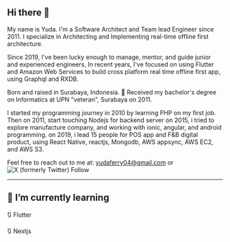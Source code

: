 ## Hi there 👋

<!--
**yudaferry/yudaferry** is a ✨ _special_ ✨ repository because its `README.md` (this file) appears on your GitHub profile.

Here are some ideas to get you started:

- 🔭 I’m currently working on ...
- 🌱 I’m currently learning ...
- 👯 I’m looking to collaborate on ...
- 🤔 I’m looking for help with ...
- 💬 Ask me about ...
- 📫 How to reach me: ...
- 😄 Pronouns: ...
- ⚡ Fun fact: ...
-->

My name is Yuda.
I'm a Software Architect and Team lead Engineer since 2011. 
I specialize in Architecting and Implementing real-time offline first architecture.

Since 2019, I've been lucky enough to manage, mentor, and guide junior and experienced engineers,
In recent years, I've focused on using Flutter and Amazon Web Services to build cross platform real time offline first app, using Graphql and RXDB. 

Born and raised in Surabaya, Indonesia. 💖
Received my bachelor's degree on Informatics at UPN "veteran", Surabaya on 2011.

I started my programming journey in 2010 by learning PHP on my first job.
Then on 2011, start touching Nodejs for backend server
on 2015, i tried to explore manufacture company, and working with ionic, angular, and android programming.
on 2019, i lead 15 people for POS app and F&B digital product, using React Native, reactjs, Mongodb, AWS appsync, AWS EC2, and AWS S3.

Feel free to reach out to me at:
yudaferry04@gmail.com or ![X (formerly Twitter) Follow](https://img.shields.io/twitter/follow/yudaferry04)



---
## 🌱 I’m currently learning

🔃 Flutter

🔃 Nextjs
